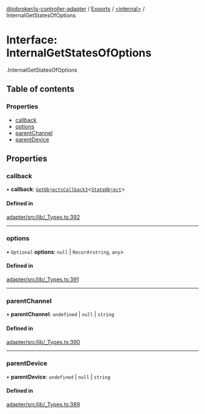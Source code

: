 [@iobroker/js-controller-adapter](../README.md) / [Exports](../modules.md) / [<internal\>](../modules/internal_.md) / InternalGetStatesOfOptions

# Interface: InternalGetStatesOfOptions

[<internal>](../modules/internal_.md).InternalGetStatesOfOptions

## Table of contents

### Properties

- [callback](internal_.InternalGetStatesOfOptions.md#callback)
- [options](internal_.InternalGetStatesOfOptions.md#options)
- [parentChannel](internal_.InternalGetStatesOfOptions.md#parentchannel)
- [parentDevice](internal_.InternalGetStatesOfOptions.md#parentdevice)

## Properties

### callback

• **callback**: [`GetObjectsCallback3`](../modules/internal_.md#getobjectscallback3)<[`StateObject`](internal_.StateObject.md)\>

#### Defined in

[adapter/src/lib/_Types.ts:392](https://github.com/ioBroker/ioBroker.js-controller/blob/9bd0ce3f/packages/adapter/src/lib/_Types.ts#L392)

___

### options

• `Optional` **options**: ``null`` \| `Record`<`string`, `any`\>

#### Defined in

[adapter/src/lib/_Types.ts:391](https://github.com/ioBroker/ioBroker.js-controller/blob/9bd0ce3f/packages/adapter/src/lib/_Types.ts#L391)

___

### parentChannel

• **parentChannel**: `undefined` \| ``null`` \| `string`

#### Defined in

[adapter/src/lib/_Types.ts:390](https://github.com/ioBroker/ioBroker.js-controller/blob/9bd0ce3f/packages/adapter/src/lib/_Types.ts#L390)

___

### parentDevice

• **parentDevice**: `undefined` \| ``null`` \| `string`

#### Defined in

[adapter/src/lib/_Types.ts:389](https://github.com/ioBroker/ioBroker.js-controller/blob/9bd0ce3f/packages/adapter/src/lib/_Types.ts#L389)
